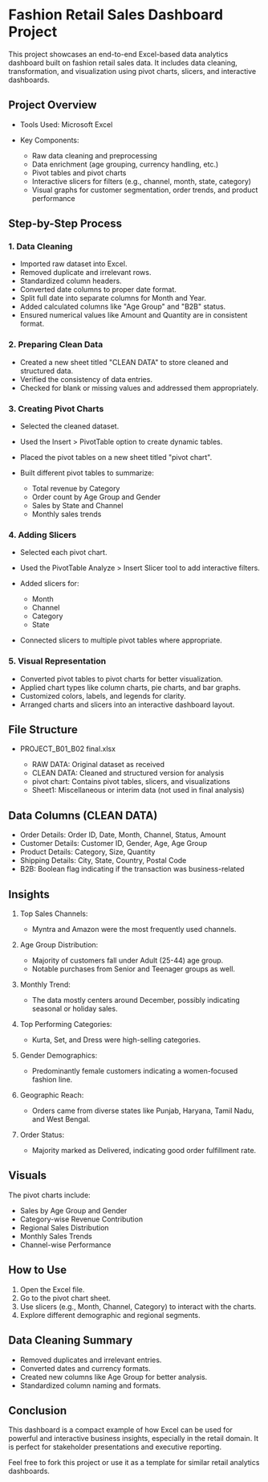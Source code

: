 # Fashion Retail Sales Dashboard Project

This project showcases an end-to-end Excel-based data analytics dashboard built on fashion retail sales data. It includes data cleaning, transformation, and visualization using pivot charts, slicers, and interactive dashboards.

## Project Overview

* Tools Used: Microsoft Excel
* Key Components:

  * Raw data cleaning and preprocessing
  * Data enrichment (age grouping, currency handling, etc.)
  * Pivot tables and pivot charts
  * Interactive slicers for filters (e.g., channel, month, state, category)
  * Visual graphs for customer segmentation, order trends, and product performance

## Step-by-Step Process

### 1. Data Cleaning

* Imported raw dataset into Excel.
* Removed duplicate and irrelevant rows.
* Standardized column headers.
* Converted date columns to proper date format.
* Split full date into separate columns for Month and Year.
* Added calculated columns like "Age Group" and "B2B" status.
* Ensured numerical values like Amount and Quantity are in consistent format.

### 2. Preparing Clean Data

* Created a new sheet titled "CLEAN DATA" to store cleaned and structured data.
* Verified the consistency of data entries.
* Checked for blank or missing values and addressed them appropriately.

### 3. Creating Pivot Charts

* Selected the cleaned dataset.
* Used the Insert > PivotTable option to create dynamic tables.
* Placed the pivot tables on a new sheet titled "pivot chart".
* Built different pivot tables to summarize:

  * Total revenue by Category
  * Order count by Age Group and Gender
  * Sales by State and Channel
  * Monthly sales trends

### 4. Adding Slicers

* Selected each pivot chart.
* Used the PivotTable Analyze > Insert Slicer tool to add interactive filters.
* Added slicers for:

  * Month
  * Channel
  * Category
  * State
* Connected slicers to multiple pivot tables where appropriate.

### 5. Visual Representation

* Converted pivot tables to pivot charts for better visualization.
* Applied chart types like column charts, pie charts, and bar graphs.
* Customized colors, labels, and legends for clarity.
* Arranged charts and slicers into an interactive dashboard layout.

## File Structure

* PROJECT\_B01\_B02 final.xlsx

  * RAW DATA: Original dataset as received
  * CLEAN DATA: Cleaned and structured version for analysis
  * pivot chart: Contains pivot tables, slicers, and visualizations
  * Sheet1: Miscellaneous or interim data (not used in final analysis)

## Data Columns (CLEAN DATA)

* Order Details: Order ID, Date, Month, Channel, Status, Amount
* Customer Details: Customer ID, Gender, Age, Age Group
* Product Details: Category, Size, Quantity
* Shipping Details: City, State, Country, Postal Code
* B2B: Boolean flag indicating if the transaction was business-related

## Insights

1. Top Sales Channels:

   * Myntra and Amazon were the most frequently used channels.

2. Age Group Distribution:

   * Majority of customers fall under Adult (25-44) age group.
   * Notable purchases from Senior and Teenager groups as well.

3. Monthly Trend:

   * The data mostly centers around December, possibly indicating seasonal or holiday sales.

4. Top Performing Categories:

   * Kurta, Set, and Dress were high-selling categories.

5. Gender Demographics:

   * Predominantly female customers indicating a women-focused fashion line.

6. Geographic Reach:

   * Orders came from diverse states like Punjab, Haryana, Tamil Nadu, and West Bengal.

7. Order Status:

   * Majority marked as Delivered, indicating good order fulfillment rate.

## Visuals

The pivot charts include:

* Sales by Age Group and Gender
* Category-wise Revenue Contribution
* Regional Sales Distribution
* Monthly Sales Trends
* Channel-wise Performance

## How to Use

1. Open the Excel file.
2. Go to the pivot chart sheet.
3. Use slicers (e.g., Month, Channel, Category) to interact with the charts.
4. Explore different demographic and regional segments.

## Data Cleaning Summary

* Removed duplicates and irrelevant entries.
* Converted dates and currency formats.
* Created new columns like Age Group for better analysis.
* Standardized column naming and formats.

## Conclusion

This dashboard is a compact example of how Excel can be used for powerful and interactive business insights, especially in the retail domain. It is perfect for stakeholder presentations and executive reporting.

Feel free to fork this project or use it as a template for similar retail analytics dashboards.
